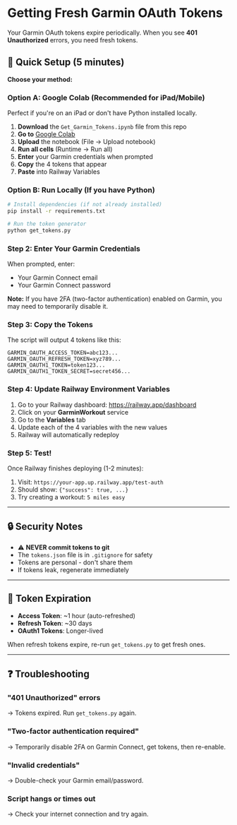 # Getting Fresh Garmin OAuth Tokens

Your Garmin OAuth tokens expire periodically. When you see **401 Unauthorized** errors, you need fresh tokens.

## 🚀 Quick Setup (5 minutes)

**Choose your method:**

### Option A: Google Colab (Recommended for iPad/Mobile)

Perfect if you're on an iPad or don't have Python installed locally.

1. **Download** the `Get_Garmin_Tokens.ipynb` file from this repo
2. **Go to** [Google Colab](https://colab.research.google.com/)
3. **Upload** the notebook (File → Upload notebook)
4. **Run all cells** (Runtime → Run all)
5. **Enter** your Garmin credentials when prompted
6. **Copy** the 4 tokens that appear
7. **Paste** into Railway Variables

### Option B: Run Locally (If you have Python)

```bash
# Install dependencies (if not already installed)
pip install -r requirements.txt

# Run the token generator
python get_tokens.py
```

### Step 2: Enter Your Garmin Credentials

When prompted, enter:
- Your Garmin Connect email
- Your Garmin Connect password

**Note:** If you have 2FA (two-factor authentication) enabled on Garmin, you may need to temporarily disable it.

### Step 3: Copy the Tokens

The script will output 4 tokens like this:

```
GARMIN_OAUTH_ACCESS_TOKEN=abc123...
GARMIN_OAUTH_REFRESH_TOKEN=xyz789...
GARMIN_OAUTH1_TOKEN=token123...
GARMIN_OAUTH1_TOKEN_SECRET=secret456...
```

### Step 4: Update Railway Environment Variables

1. Go to your Railway dashboard: https://railway.app/dashboard
2. Click on your **GarminWorkout** service
3. Go to the **Variables** tab
4. Update each of the 4 variables with the new values
5. Railway will automatically redeploy

### Step 5: Test!

Once Railway finishes deploying (1-2 minutes):

1. Visit: `https://your-app.up.railway.app/test-auth`
2. Should show: `{"success": true, ...}`
3. Try creating a workout: `5 miles easy`

---

## 🔒 Security Notes

- ⚠️ **NEVER commit tokens to git**
- The `tokens.json` file is in `.gitignore` for safety
- Tokens are personal - don't share them
- If tokens leak, regenerate immediately

---

## 🔄 Token Expiration

- **Access Token**: ~1 hour (auto-refreshed)
- **Refresh Token**: ~30 days
- **OAuth1 Tokens**: Longer-lived

When refresh tokens expire, re-run `get_tokens.py` to get fresh ones.

---

## ❓ Troubleshooting

### "401 Unauthorized" errors
→ Tokens expired. Run `get_tokens.py` again.

### "Two-factor authentication required"
→ Temporarily disable 2FA on Garmin Connect, get tokens, then re-enable.

### "Invalid credentials"
→ Double-check your Garmin email/password.

### Script hangs or times out
→ Check your internet connection and try again.
